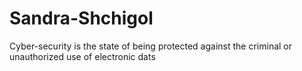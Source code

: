 # Sandra-Shchigol
Cyber-security is the state of being protected against the criminal or unauthorized use of electronic dats
